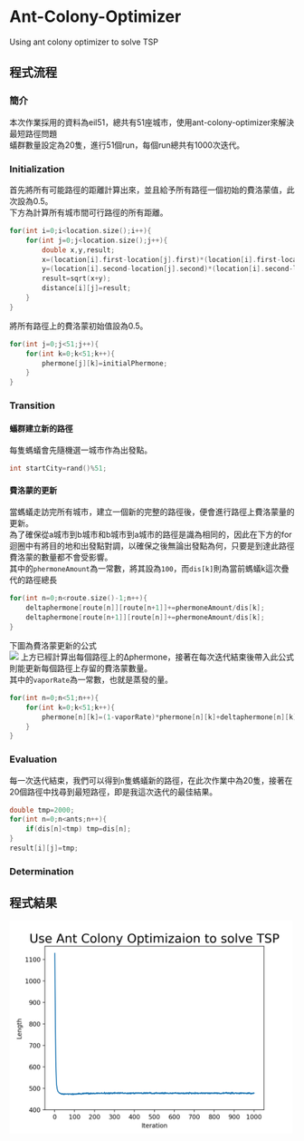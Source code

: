 # Ant-Colony-Optimizer
Using ant colony optimizer to solve TSP
## 程式流程
### 簡介
本次作業採用的資料為eil51，總共有51座城市，使用ant-colony-optimizer來解決最短路徑問題<br>
蟻群數量設定為20隻，進行51個run，每個run總共有1000次迭代。
### Initialization
首先將所有可能路徑的距離計算出來，並且給予所有路徑一個初始的費洛蒙值，此次設為0.5。<br>
下方為計算所有城市間可行路徑的所有距離。
```c
for(int i=0;i<location.size();i++){
	for(int j=0;j<location.size();j++){
		double x,y,result;
		x=(location[i].first-location[j].first)*(location[i].first-location[j].first);
		y=(location[i].second-location[j].second)*(location[i].second-location[j].second);
		result=sqrt(x+y);
		distance[i][j]=result;
	}
}
```
將所有路徑上的費洛蒙初始值設為0.5。<br>
```c
for(int j=0;j<51;j++){
	for(int k=0;k<51;k++){
		phermone[j][k]=initialPhermone;
	}
}
```
### Transition
#### 蟻群建立新的路徑
每隻螞蟻會先隨機選一城市作為出發點。<br>
```c
int startCity=rand()%51;
```
#### 費洛蒙的更新
當螞蟻走訪完所有城市，建立一個新的完整的路徑後，便會進行路徑上費洛蒙量的更新。<br>
為了確保從a城市到b城市和b城市到a城市的路徑是識為相同的，因此在下方的for迴圈中有將目的地和出發點對調，以確保之後無論出發點為何，只要是到達此路徑費洛蒙的數量都不會受影響。<br>
其中的`phermoneAmount`為一常數，將其設為`100`，而`dis[k]`則為當前螞蟻k這次疊代的路徑總長<br>
```c
for(int n=0;n<route.size()-1;n++){
	deltaphermone[route[n]][route[n+1]]+=phermoneAmount/dis[k];
	deltaphermone[route[n+1]][route[n]]+=phermoneAmount/dis[k];
}
```
下圖為費洛蒙更新的公式<br>
<img src="https://wikimedia.org/api/rest_v1/media/math/render/svg/62ef8b59ad37970b4e693ee923b6d7db8bbd5c30" atl="drawing" width="500"/>
上方已經計算出每個路徑上的Δphermone，接著在每次迭代結束後帶入此公式則能更新每個路徑上存留的費洛蒙數量。<br>
其中的`vaporRate`為一常數，也就是蒸發的量。<br>
```c
for(int n=0;n<51;n++){
	for(int k=0;k<51;k++){
		phermone[n][k]=(1-vaporRate)*phermone[n][k]+deltaphermone[n][k];
	}
}
```
### Evaluation
每一次迭代結束，我們可以得到`n`隻螞蟻新的路徑，在此次作業中為20隻，接著在20個路徑中找尋到最短路徑，即是我這次迭代的最佳結果。<br>
```c
double tmp=2000;
for(int n=0;n<ants;n++){
	if(dis[n]<tmp) tmp=dis[n];
}
result[i][j]=tmp;
```
### Determination
## 程式結果
<img src="https://github.com/chaoyen199611/Ant-Colony-Optimizer/blob/main/Figure_1.png" alt="drawing" width="500"/>

